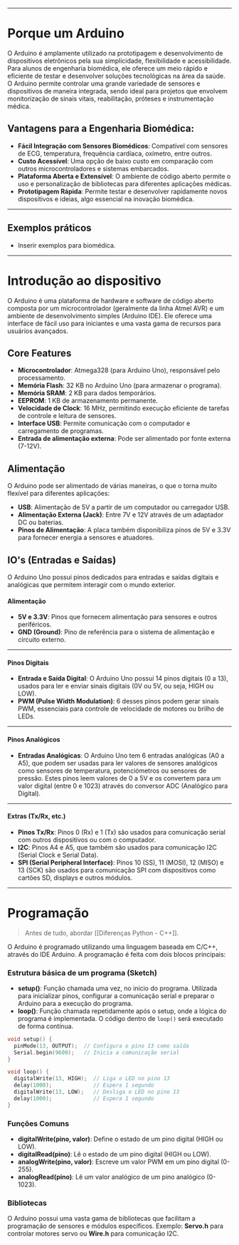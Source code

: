 ***
# Porque um Arduino

O Arduino é amplamente utilizado na prototipagem e desenvolvimento de dispositivos eletrônicos pela sua simplicidade, flexibilidade e acessibilidade. Para alunos de engenharia biomédica, ele oferece um meio rápido e eficiente de testar e desenvolver soluções tecnológicas na área da saúde. O Arduino permite controlar uma grande variedade de sensores e dispositivos de maneira integrada, sendo ideal para projetos que envolvem monitorização de sinais vitais, reabilitação, próteses e instrumentação médica.

## Vantagens para a Engenharia Biomédica:

- **Fácil Integração com Sensores Biomédicos**: Compatível com sensores de ECG, temperatura, frequência cardíaca, oxímetro, entre outros.
- **Custo Acessível**: Uma opção de baixo custo em comparação com outros microcontroladores e sistemas embarcados.
- **Plataforma Aberta e Extensível**: O ambiente de código aberto permite o uso e personalização de bibliotecas para diferentes aplicações médicas.
- **Prototipagem Rápida**: Permite testar e desenvolver rapidamente novos dispositivos e ideias, algo essencial na inovação biomédica.

---

## **Exemplos práticos**

- Inserir exemplos para biomédica.

---
# Introdução ao dispositivo

O Arduino é uma plataforma de hardware e software de código aberto composta por um microcontrolador (geralmente da linha Atmel AVR) e um ambiente de desenvolvimento simples (Arduino IDE). Ele oferece uma interface de fácil uso para iniciantes e uma vasta gama de recursos para usuários avançados.

## Core Features

- **Microcontrolador**: Atmega328 (para Arduino Uno), responsável pelo processamento.
- **Memória Flash**: 32 KB no Arduino Uno (para armazenar o programa).
- **Memória SRAM**: 2 KB para dados temporários.
- **EEPROM**: 1 KB de armazenamento permanente.
- **Velocidade de Clock**: 16 MHz, permitindo execução eficiente de tarefas de controle e leitura de sensores.
- **Interface USB**: Permite comunicação com o computador e carregamento de programas.
- **Entrada de alimentação externa**: Pode ser alimentado por fonte externa (7-12V).


## Alimentação

O Arduino pode ser alimentado de várias maneiras, o que o torna muito flexível para diferentes aplicações:

- **USB**: Alimentação de 5V a partir de um computador ou carregador USB.
- **Alimentação Externa (Jack)**: Entre 7V e 12V através de um adaptador DC ou baterias.
- **Pinos de Alimentação**: A placa também disponibiliza pinos de 5V e 3.3V para fornecer energia a sensores e atuadores.


## **IO's (Entradas e Saídas)**

O Arduino Uno possui pinos dedicados para entradas e saídas digitais e analógicas que permitem interagir com o mundo exterior.

#### **Alimentação**

- **5V e 3.3V**: Pinos que fornecem alimentação para sensores e outros periféricos.
- **GND (Ground)**: Pino de referência para o sistema de alimentação e circuito externo.

---

#### **Pinos Digitais**

- **Entrada e Saída Digital**: O Arduino Uno possui 14 pinos digitais (0 a 13), usados para ler e enviar sinais digitais (0V ou 5V, ou seja, HIGH ou LOW).
- **PWM (Pulse Width Modulation)**: 6 desses pinos podem gerar sinais PWM, essenciais para controle de velocidade de motores ou brilho de LEDs.

---

#### **Pinos Analógicos**

- **Entradas Analógicas**: O Arduino Uno tem 6 entradas analógicas (A0 a A5), que podem ser usadas para ler valores de sensores analógicos como sensores de temperatura, potenciómetros ou sensores de pressão. Estes pinos leem valores de 0 a 5V e os convertem para um valor digital (entre 0 e 1023) através do conversor ADC (Analógico para Digital).

---

#### **Extras (Tx/Rx, etc.)**

- **Pinos Tx/Rx**: Pinos 0 (Rx) e 1 (Tx) são usados para comunicação serial com outros dispositivos ou com o computador.
- **I2C**: Pinos A4 e A5, que também são usados para comunicação I2C (Serial Clock e Serial Data).
- **SPI (Serial Peripheral Interface)**: Pinos 10 (SS), 11 (MOSI), 12 (MISO) e 13 (SCK) são usados para comunicação SPI com dispositivos como cartões SD, displays e outros módulos.

---

# Programação

> Antes de tudo, abordar [[Diferenças Python - C++]].

O Arduino é programado utilizando uma linguagem baseada em C/C++, através do IDE Arduino. A programação é feita com dois blocos principais:

### **Estrutura básica de um programa (Sketch)**

- **setup()**: Função chamada uma vez, no início do programa. Utilizada para inicializar pinos, configurar a comunicação serial e preparar o Arduino para a execução do programa.
- **loop()**: Função chamada repetidamente após o setup, onde a lógica do programa é implementada. O código dentro de `loop()` será executado de forma contínua.

```Cpp
void setup() {
  pinMode(13, OUTPUT);  // Configura o pino 13 como saída
  Serial.begin(9600);   // Inicia a comunicação serial
}

void loop() {
  digitalWrite(13, HIGH);  // Liga o LED no pino 13
  delay(1000);             // Espera 1 segundo
  digitalWrite(13, LOW);   // Desliga o LED no pino 13
  delay(1000);             // Espera 1 segundo
}
```

### **Funções Comuns**

- **digitalWrite(pino, valor)**: Define o estado de um pino digital (HIGH ou LOW).
- **digitalRead(pino)**: Lê o estado de um pino digital (HIGH ou LOW).
- **analogWrite(pino, valor)**: Escreve um valor PWM em um pino digital (0-255).
- **analogRead(pino)**: Lê um valor analógico de um pino analógico (0-1023).

### **Bibliotecas**

O Arduino possui uma vasta gama de bibliotecas que facilitam a programação de sensores e módulos específicos. Exemplo: **Servo.h** para controlar motores servo ou **Wire.h** para comunicação I2C.